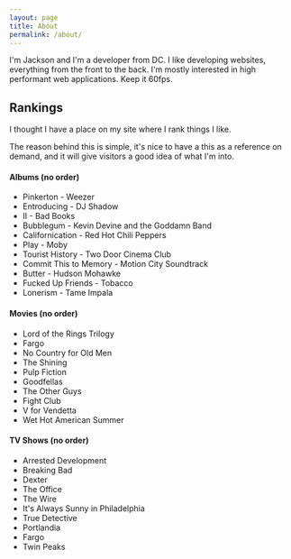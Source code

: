 ```yaml
---
layout: page
title: About
permalink: /about/
---
```


I'm Jackson and I'm a developer from DC. I like developing websites, everything from the front to the back. I'm mostly interested in high performant web applications. Keep it 60fps.


## Rankings

I thought I have a place on my site where I rank things I like.

The reason behind this is simple, it's nice to have a this as a reference on demand, and it will give visitors a good idea of what I'm into.

#### Albums (no order)

* Pinkerton - Weezer
* Entroducing - DJ Shadow
* II - Bad Books
* Bubblegum - Kevin Devine and the Goddamn Band
* Californication - Red Hot Chili Peppers
* Play - Moby
* Tourist History - Two Door Cinema Club
* Commit This to Memory - Motion City Soundtrack
* Butter - Hudson Mohawke
* Fucked Up Friends - Tobacco
* Lonerism - Tame Impala

#### Movies (no order)
* Lord of the Rings Trilogy
* Fargo
* No Country for Old Men
* The Shining
* Pulp Fiction
* Goodfellas
* The Other Guys
* Fight Club
* V for Vendetta
* Wet Hot American Summer

#### TV Shows (no order)
* Arrested Development
* Breaking Bad
* Dexter
* The Office
* The Wire
* It's Always Sunny in Philadelphia
* True Detective
* Portlandia
* Fargo
* Twin Peaks
